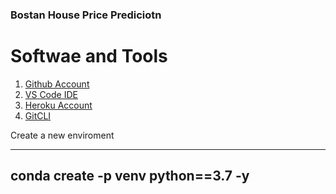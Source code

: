 ### Bostan House Price Prediciotn


# Softwae and Tools 
1. [Github Account ](https://github.com)
2. [VS Code IDE](https://code.visualstudio.com)
3. [Heroku Account](https://heroku.com)
4. [GitCLI](https://git-scm.com/book/en/v2/Getting-Started-The-Command-Line)

Create a new enviroment 

---
conda create -p venv python==3.7 -y
---
